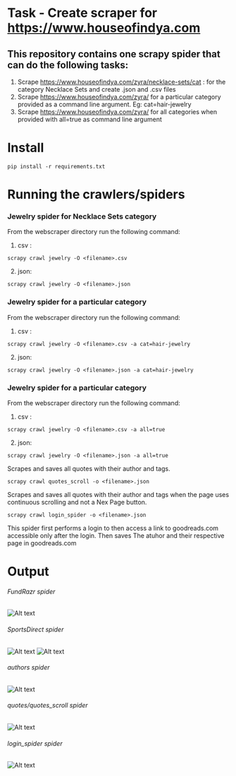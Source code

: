 # Task - Create scraper for https://www.houseofindya.com


## This repository contains one scrapy spider that can do the following tasks: 
  1. Scrape https://www.houseofindya.com/zyra/necklace-sets/cat : for the category Necklace Sets and create .json and .csv files
  2. Scrape https://www.houseofindya.com/zyra/ for a particular category provided as a command line argument. Eg: cat=hair-jewelry
  3. Scrape https://www.houseofindya.com/zyra/ for all categories when provided with all=true as command line argument

# Install
```
pip install -r requirements.txt
```

# Running the crawlers/spiders

### Jewelry spider for Necklace Sets category
From the webscraper directory run the following command:
1. csv :
```
scrapy crawl jewelry -O <filename>.csv
```
2. json:
```
scrapy crawl jewelry -O <filename>.json
```

### Jewelry spider for a particular category
From the webscraper directory run the following command:
1. csv :
```
scrapy crawl jewelry -O <filename>.csv -a cat=hair-jewelry
```
2. json:
```
scrapy crawl jewelry -O <filename>.json -a cat=hair-jewelry
```

### Jewelry spider for a particular category
From the webscraper directory run the following command:
1. csv :
```
scrapy crawl jewelry -O <filename>.csv -a all=true
```
2. json:
```
scrapy crawl jewelry -O <filename>.json -a all=true
```
Scrapes and saves all quotes with their author and tags.


```
scrapy crawl quotes_scroll -o <filename>.json
```
Scrapes and saves all quotes with their author and tags when the page uses continuous scrolling and not a Nex Page  button.


```
scrapy crawl login_spider -o <filename>.json
```
This spider first performs a login to then access a link to goodreads.com accessible only after the login. Then saves 
The atuhor and their respective page in goodreads.com

# Output

###### FundRazr spider 
![Alt text](screens/fundrazr_screen.png?raw=true "FundRazr csv")

###### SportsDirect spider 
![Alt text](screens/sportsdirect_screen.png?raw=true "SportsDirect JSON")
![Alt text](screens/sportsdirect_screen2.png?raw=true "SportsDirect Downloads")

###### authors spider 
![Alt text](screens/authors.png?raw=true "authors json")

###### quotes/quotes_scroll spider
![Alt text](screens/quotes.png?raw=true "quotes json")

###### login_spider spider
![Alt text](screens/author_goodreadurl.png?raw=true "logn_author_goodreads_url json")
